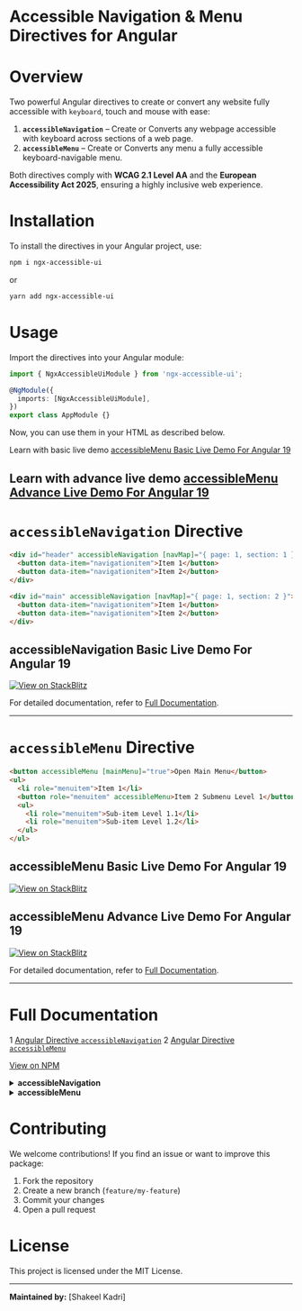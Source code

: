 # **Accessible Navigation & Menu Directives for Angular**  

# Overview  
Two powerful Angular directives to create or convert any website fully accessible with `keyboard`, touch and mouse with ease:  

1. **`accessibleNavigation`** – Create or Converts any webpage accessible with keyboard across sections of a web page.  
2. **`accessibleMenu`** – Create or Converts any menu a fully accessible keyboard-navigable menu.  

Both directives comply with **WCAG 2.1 Level AA** and the **European Accessibility Act 2025**, ensuring a highly inclusive web experience.

# Installation  
To install the directives in your Angular project, use:  

```sh
npm i ngx-accessible-ui
```

or  

```sh
yarn add ngx-accessible-ui
```

# Usage  
Import the directives into your Angular module:  

```typescript
import { NgxAccessibleUiModule } from 'ngx-accessible-ui';

@NgModule({
  imports: [NgxAccessibleUiModule],
})
export class AppModule {}
```

Now, you can use them in your HTML as described below.  

Learn with basic live demo [accessibleMenu Basic Live Demo For Angular 19](#accessibleMenu-Basic-Live-Demo-For-Angular-19) 

Learn with advance live demo [accessibleMenu Advance Live Demo For Angular 19](#accessibleMenu-Advance-Live-Demo-For-Angular-19)  
---

# `accessibleNavigation` Directive  

```html
<div id="header" accessibleNavigation [navMap]="{ page: 1, section: 1 }">
  <button data-item="navigationitem">Item 1</button>
  <button data-item="navigationitem">Item 2</button>
</div>

<div id="main" accessibleNavigation [navMap]="{ page: 1, section: 2 }">
  <button data-item="navigationitem">Item 1</button>
  <button data-item="navigationitem">Item 2</button>
</div>
```

## accessibleNavigation Basic Live Demo For Angular 19    
[![View on StackBlitz](https://developer.stackblitz.com/img/open_in_stackblitz.svg)](https://stackblitz.com/edit/ngx-accessible-ui-accessible-navigation-basic?file=src%2Fmain.ts)

For detailed documentation, refer to [Full Documentation](#full-documentation).  

---

# `accessibleMenu` Directive  

```html
<button accessibleMenu [mainMenu]="true">Open Main Menu</button>
<ul>
  <li role="menuitem">Item 1</li>
  <button role="menuitem" accessibleMenu>Item 2 Submenu Level 1</button>
  <ul>
    <li role="menuitem">Sub-item Level 1.1</li>
    <li role="menuitem">Sub-item Level 1.2</li>
  </ul>
</ul>
```

## accessibleMenu Basic Live Demo For Angular 19 
[![View on StackBlitz](https://developer.stackblitz.com/img/open_in_stackblitz.svg)](https://stackblitz.com/edit/ngx-accessible-ui-accessible-menu-basic?file=src%2Fmain.ts)

## accessibleMenu Advance Live Demo For Angular 19  
[![View on StackBlitz](https://developer.stackblitz.com/img/open_in_stackblitz.svg)](https://stackblitz.com/edit/ngx-accessible-ui-accessible-menu-advance?file=src%2FfoodMenu.html)

For detailed documentation, refer to [Full Documentation](#full-documentation).  


---

# Full Documentation 
1 [Angular Directive `accessibleNavigation`](#angular-directive-accessibleNavigation)
2 [Angular Directive `accessibleMenu`](#angular-directive-accessibleMenu)

[View on NPM](https://www.npmjs.com/package/ngx-accessible-ui)

<details>
<summary> <strong> accessibleNavigation </strong> </summary>

# Angular Directive accessibleNavigation

The `accessibleNavigation` directive, combined with the `accessibleMenu` directive, enables seamless navigation using all input methods and all directional navigation in any Angular website adhering to WCAG 2.1 Level AA standards and the European Accessibility Act 2025. The directive provides advanced keyboard navigation and focus management between different sections of pages to enhance accessibility in web applications. It dynamically manages focusable elements within a container or section and integrates modern web APIs like `IntersectionObserver` and `MutationObserver` to adapt to DOM element changes and element visibility.

## Key Features

### Advanced Keyboard Navigation & Focus Management
- Default navigation: Tab, Shift+Tab for sections like header, footer, main, aside, etc.; Arrow keys for elements in sections.
- Supports all directional navigation, irrespective of grid, table, float, or any other structure.
- Automatically manages focus between navigable pages (i.e., components or child components) when they open or close and remembers the last navigated section on every page and sets focus to the last active element in that section.

### Dynamic Navigation Map
- Maintains a static navigation map that tracks page and section information.
- Automatically updates the navigation map as items are added, removed, or modified.

### Observer Integration for Responsive Updates
- Utilizes **IntersectionObserver** to detect when a page becomes visible and adjust focus accordingly.
- Employs **MutationObserver** to watch for DOM changes (child list) to refresh navigation items dynamically (supports `*ngIf`/`*ngFor`). Also, includes a fallback for browsers that do not support `IntersectionObserver` and `MutationObserver`.

### Customizable Navigation Inputs
- Offers several `@Input()` properties (e.g., `sectionNavKey`, `navUp`, `navDown`, `navLeft`, `navRight`, `navKeys`) for tailoring navigation behavior.
- Supports setting a default focus item of a section via the `defaultNavItemId` input.
- If space and enter do not work on a button or anchor tag, use `[navOpenKeys]="[' ', 'Enter']"` to enable click behavior on space and enter keypress. The default is `['']`.

### Lock Focus and Scrollable Container Support
- Allows focus to lock on popups or modal-like components and child components (i.e., pages).
- Allows specifying a scrollable container (using `scrollableContainerId`) to handle scrolling with keys such as `PageUp`, `PageDown`, `Home`, and `End` in scrollable components or pages while maintaining locked focus and navigation.

### Accessibility Compliance
- Ensures that navigation items are focusable by automatically assigning `tabindex` where needed.
- Designed to work seamlessly with assistive technologies by managing focus order and element visibility.

### Lifecycle Handling
- Automatically cleans up observers on directive destruction.
- Handles edge cases for hidden/removed elements.

## Requirements

To ensure the directive works as intended, follow these key rules:
1. Apply the `accessibleNavigation` directive to each container element (header, main, footer, etc.) that wraps all navigable items on a page.
2. Provide page and section numbers using `[navMap]="{ page: 1, section: 1 }"` (section `1` for header, `2` for main, `3` for footer, etc.; page `2` for "About Us," `3` for "Contact Us," etc.). Ensure page and section numbers start from `1`.
3. Assign the attribute `data-item="navigationitem"` to all child elements intended for navigation, regardless of their position within the container or section.

## Basic Structure

```html
<div id="header" accessibleNavigation [navMap]="{ page: 1, section: 1 }">
  <button data-item="navigationitem">Item 1</button>
  <button data-item="navigationitem">Item 2</button>
</div>
<div id="main" accessibleNavigation [navMap]="{ page: 1, section: 2 }">
  <button data-item="navigationitem">Item 1</button>
  <button data-item="navigationitem">Item 2</button>
</div>
```

## Optional Features

### Default Navigation Element
Specify the ID of the element to be focused by default. If not specified or unavailable, focus will automatically shift to the first visible element in the viewport. Automatically detects changes to the default navigation item when the bound variable specifying its ID updates and shifts focus accordingly when navigating to that section.

```html
<div accessibleNavigation [defaultNavItemId]="'linkNameId' + numberVariable">
  <button id="link1" data-item="navigationitem">Item 1</button>
  <button id="link2" data-item="navigationitem">Item 2</button>
</div>
```

### Custom Navigation Keys
Override default navigation key arrays:

```html
<div accessibleNavigation
     [navUp]="['W', 'ArrowUp']"
     [navDown]="['S', 'ArrowDown']"
     [navLeft]="['A', 'ArrowLeft']"
     [navRight]="['D', 'ArrowRight']">
  <!-- Navigation items -->
</div>
```

### Scrollable Container
If your container is scrollable but is a popup or modal-like page, and scrolling is happening in the background instead of the current page, set the container ID to enable proper handling of scrolling keys: `PageUp`, `PageDown`, `Home`, and `End` to scroll only the current page scrollable container.

```html
<div id="scrollableContainer" style="height: 400px; overflow-y: auto;">
  <div accessibleNavigation [scrollableContainerId]="'scrollableContainer'">
    <!-- Navigation items -->
  </div>
</div>
```

### Subtree Option
Watches for changes in the `descendants` of direct child elements within the container (default: `true`). Set `[subtree]="false"` if change in direct child elements is enough for mutation observer to refresh navigation items and there are many items in that section.

### Ignoring Keypress in Inputs
By default, keypress events are ignored in `['text', 'search', 'range']` input types. Additional input types can be specified:

```html
[inputTypesToIgnoreOnKeypress]="['text', 'search', 'range', 'additionalInputType']"
```

### Always Refresh Navigation Items
Enable `[alwaysRefreshNavItems]="true"` to update navigation items dynamically on every keypress if items are few but keep changing.

### Lock Focus
Set `[lockFocus]="true"` to lock focus within a popup or modal-like page, if focus or scrolling is happening in the background instead of the current page, by applying `event.preventDefault()` on each keypress as long as focus is inside that page. Limit scrolling with PageUp, PageDown, Home, and End keys to the specified scrollable container if an ID is specified with `[scrollableContainerId] = "'scrollableContainerId'"`.

### NavKeysToExitInputElement
Configure keys to exit an input element (default: `['Tab', 'Escape', 'ArrowDown', 'ArrowUp']`).

### NavOpenKeys
Define keys to open a navigation item with click (default: `['']`). Use `[navOpenKeys]="[' ', 'Enter']"` when space or enter does not trigger a click event.

## Other Configuration Options

| Input                          | Default Values                      | Description |
|--------------------------------|------------------------------------|-------------|
| `navMap`                       | `{ page: null, section: null }`   | Page and section number for navigation map |
| `sectionNavKey`                | `['Tab']`                          | Keys for section navigation |

## Notes
- Uses Angular lifecycle hooks (`AfterViewInit`, `OnDestroy`) to manage observers.
- Available as `accessibleNavigation` via `exportAs` for dynamic focus handling.

</details>

<details>
<summary> <strong> accessibleMenu </strong> </summary>

# Angular Directive accessibleMenu 

## Overview
The `accessibleMenu` directive is designed to create or convert any existing menu into fully accessible menus and submenus that comply with **WCAG 2.1 Level AA** and the **European Accessibility Act 2025**. It ensures seamless navigation via keyboard, mouse, and touch while providing advanced features like dynamic ARIA attributes, multi-level menu support, and customizable search functionality.

## Key Features

### 1. Accessibility Compliance
- **WCAG 2.1 Level AA & European Accessibility Act 2025 Compliant**: Ensures menus are fully accessible via keyboard and meet modern accessibility standards.
- **Dynamic ARIA Attributes**: Automatically assigns `aria-haspopup`, `role`, `aria-controls`, and `aria-expanded` attributes for proper screen reader support.
- **Assistive Technology Compatibility**: Works seamlessly with screen readers and other assistive technologies.

### 2. Navigation
- **Keyboard, Mouse, and Touch Support**: Enables navigation using all input methods.
- **Restricted Focus for Keyboard Users**: Keeps focus within the current menu or submenu until the Escape key (for main menu) or Left Arrow/Escape key (for submenu) is pressed.
- **All-Direction Navigation**: Allows navigation in all directions using arrow keys, regardless of menu structure (grid, table, float, etc.).
- **Numpad Support for Touch Users**: Enables touch users to navigate or input using a numpad without activating the native keyboard.

### 3. Dynamic Menu Behavior
- **Multi-Level Menu Support**: Handles infinite levels of nested menus.
- **Auto Close**: Closes other menus when a new menu is opened or when clicking outside the menu.
- **Dynamic Open/Close Control**: Supports submenus and items that remain always open or dynamically open based on data attributes.

### 4. Search Functionality
- **Advanced Two-Level Search**: Allows menu-wise and item-wise search using a single input field.
- **Numpad Search**: Enables search using numpad keys (touch, mouse, or number keys).
- **Direct Search**: If no search field or numpad is present, direct search is performed using any key.

### 5. Customization
- **Custom Navigation Keys**: Override default navigation keys per menu using `(navUp)`, `(navDown)`, `(navOpenMenu)`, `(navExitMenu)`, `(navLeft)`, and `(navRight)`.
- **Template Variables**: Use template variables for conditional rendering (e.g., showing different icons based on menu state).
- **Shortcut Keys**: Open the main menu using a specific key combination (e.g., `Ctrl+Alt+X`).

## Requirements
To ensure the directive works as intended, follow these rules:

1. Apply the `accessibleMenu` directive to the menu-opening element (e.g., `<button>`, `<div>`).
2. Use the `mainMenu` input to designate the main menu button:
   ```html
   <button accessibleMenu [mainMenu]="true">Open Main Menu</button>
   ```
3. The menu container must be the next sibling (`nextElementSibling`) of the menu-opening element.
4. Assign `role="menuitem"` to all menu items, regardless of their position in the menu container.

## Basic Structure
```html
<button accessibleMenu [mainMenu]="true">Open Main Menu</button>
<ul>
  <li role="menuitem">Item 1</li>
  <button role="menuitem" accessibleMenu>Item 2 Submenu Level 1</button>
  <ul>
    <li role="menuitem">Sub-item Level 1.1</li>
    <li role="menuitem">Sub-item Level 1.2</li>
  </ul>
</ul>
```

## Optional Features

### 1. All-Direction Navigation
Enable navigation in all directions using arrow keys:
```html
<button accessibleMenu [allDirectionNavigation]="true">Open Menu</button>
```

### 2. Advanced Two-Level Search
Enable search functionality using an input field: Menu-wise and item-wise search using the same input field. Example: Searching "Italian" shows all items under the "Italian" menu and any matching items like "Italian Dressing" or "Italian Soda" across other menus.
```html
<input type="text" role="menuitem" data-use-search="true" placeholder="Search...">
```

### 3. Keep Submenu Open
Keep a submenu open using the `data-keep-submenu-open` attribute:
```html
<button role="menuitem" accessibleMenu data-keep-submenu-open="true">Open Submenu</button>
```

### 4. Always Open Submenu Item
- Simple Example:
```html
<li role="menuitem" data-always-open="true">Sub-item Level 2.2</li>
```
- Conditional Example:
```html
<li role="menuitem" [attr.data-always-open]="(author === 'Default') ? 'true' : 'false'">
  Sub-item Level 2.2
</li>
```

### 5. Remember Last Menu Item
```html
<button accessibleMenu [rememberLastMenuitem]="true">Open Menu</button>
```

### 6. Close Menu Upon Selection
```html
<button accessibleMenu [closeMenuUponSelection]="true">Open Menu</button>
```

### 7. Custom Navigation Keys
```html
<button accessibleMenu (navUp)="['ArrowUp', 'W']" (navDown)="['ArrowDown', 'S']">Open Menu</button>
```

### 8. Template Variables
```html
<button accessibleMenu #templateVar="accessibleMenu">
  <svg *ngIf="templateVar.menuState === 'Close'">Left Arrow Icon</svg>
  <svg *ngIf="templateVar.menuState === 'Open'">Down Arrow Icon</svg>
</button>
```

### 9. Numpad Support
```html
<button accessibleMenu [mainMenu]="true">Open Main Menu</button>
<ul>
  <li role="menuitem">Item 1</li>
  <li role="menuitem">Item 2</li>
  <aside role="menuitem" data-use-numpad="true">
    <div role="status">Enter Number</div>
    <div class="numpad">
      <button *ngFor="let button of ['1','2','3','4','5','6','7','8','9']" role="button" data-button-type="number">{{ button }}</button>
      <button role="button" data-button-type="backspace">&#x232B;</button>
      <button role="button" data-button-type="number">0</button>
      <button role="button" data-button-type="enter">&#x21B5;</button>
    </div>
  </aside>
</ul>
```

### 10. Shortcut Key
```html
<button accessibleMenu [shortcutKey]="'M'">Open Main Menu</button>
```

## Configuration Options
| Input                          | Default Values                      | Description |
|--------------------------------|------------------------------------|-------------|
| `inputTypesToIgnoreOnKeypress` | `['text', 'search', 'range']`       | Input types to ignore keypress events |
| `navKeysToExitInputElement`    | `['Tab', 'Escape', 'ArrowDown', 'ArrowUp']` | Keys to exit an input element |
| `navUp`                        | `['ArrowUp']`                      | Keys for navigating up |
| `navDown`                      | `['ArrowDown', 'Tab']`             | Keys for navigating down |
| `navLeft`                      | `['ArrowLeft']`                    | Keys for navigating left |
| `navRight`                     | `['ArrowRight']`                   | Keys for navigating right |
| `navOpenMenu`                  | `[' ', 'Enter']`                   | Keys for opening a menu |
| `navExitMenu`                  | `['Escape']`                       | Keys for closing a menu |

## Notes
- Fully supports Angular's `*ngIf` for dynamic rendering.
- Works seamlessly with custom templates and dynamic DOM changes.
- Available as `accessibleMenu` via `exportAs` for dynamic focus handling.
---

</details>

# Contributing  

We welcome contributions! If you find an issue or want to improve this package:  

1. Fork the repository  
2. Create a new branch (`feature/my-feature`)  
3. Commit your changes  
4. Open a pull request  

# License  
This project is licensed under the MIT License.  

---

**Maintained by:** [Shakeel Kadri]  

